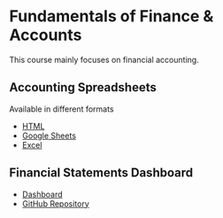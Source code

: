 # Fundamentals of Finance & Accounts

This course mainly focuses on financial accounting.

## Accounting Spreadsheets

Available in different formats

- [HTML](https://docs.google.com/spreadsheets/d/e/2PACX-1vQOe8w66LoM2Z2WIF83lDkFSXblWUKdsBNTP89FBcFlYGc4nv3fVptcAf7h3CVW9jqRcV2EYOoeQkGA/pubhtml)
- [Google Sheets](https://docs.google.com/spreadsheets/d/1bv3lSLNlvbCq1KiVeV2V3HI49OwRfLbdSf1YsKhET7g)
- [Excel](./sheets/FFA.xlsx)

## Financial Statements Dashboard

- [Dashboard](https://financial-statements.streamlit.app)
- [GitHub Repository](https://github.com/ahmedthahir/financial_statements/)
